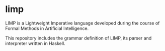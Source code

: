 # limp

LIMP is a Lightweight Imperative language developed during the course of Formal Methods in Artificial Intelligence.

This repository includes the grammar definition of LIMP, its parser and interpreter written in Haskell.
